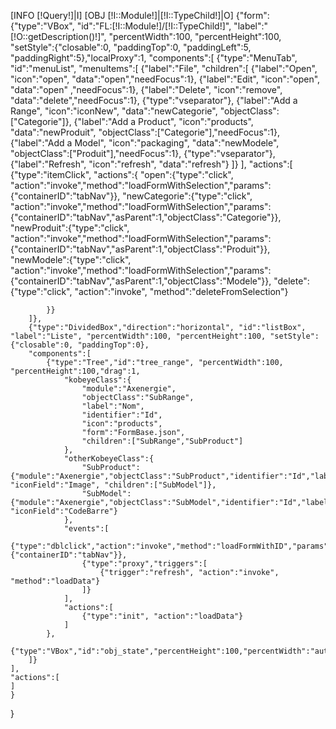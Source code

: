 [INFO [!Query!]|I]
[OBJ [!I::Module!]|[!I::TypeChild!]|O]
{"form":
	{"type":"VBox", "id":"FL:[!I::Module!]/[!I::TypeChild!]", "label":"[!O::getDescription()!]", "percentWidth":100, "percentHeight":100, 
	"setStyle":{"closable":0, "paddingTop":0, "paddingLeft":5, "paddingRight":5},"localProxy":1, 
	"components":[
		{"type":"MenuTab", "id":"menuList", "menuItems":[
			{"label":"File", "children":[
				{"label":"Open", "icon":"open", "data":"open","needFocus":1},
				{"label":"Edit", "icon":"open", "data":"open" ,"needFocus":1},
				{"label":"Delete", "icon":"remove", "data":"delete","needFocus":1},
				{"type":"vseparator"},
				{"label":"Add a Range", "icon":"iconNew", "data":"newCategorie", "objectClass":["Categorie"]},
				{"label":"Add a Product", "icon":"products", "data":"newProduit", "objectClass":["Categorie"],"needFocus":1},
				{"label":"Add a Model", "icon":"packaging", "data":"newModele", "objectClass":["Produit"],"needFocus":1},
				{"type":"vseparator"},
				{"label":"Refresh", "icon":"refresh", "data":"refresh"}
			]}
		],
		"actions":[
			{"type":"itemClick", "actions":{
				"open":{"type":"click", "action":"invoke","method":"loadFormWithSelection","params":{"containerID":"tabNav"}},
				"newCategorie":{"type":"click", "action":"invoke","method":"loadFormWithSelection","params":{"containerID":"tabNav","asParent":1,"objectClass":"Categorie"}},
				"newProduit":{"type":"click", "action":"invoke","method":"loadFormWithSelection","params":{"containerID":"tabNav","asParent":1,"objectClass":"Produit"}},
				"newModele":{"type":"click", "action":"invoke","method":"loadFormWithSelection","params":{"containerID":"tabNav","asParent":1,"objectClass":"Modele"}},
				"delete":{"type":"click", "action":"invoke", "method":"deleteFromSelection"}
				
			}}
		]},
		{"type":"DividedBox","direction":"horizontal", "id":"listBox", "label":"Liste", "percentWidth":100, "percentHeight":100, "setStyle":{"closable":0, "paddingTop":0}, 
		"components":[
			{"type":"Tree","id":"tree_range", "percentWidth":100, "percentHeight":100,"drag":1,
				"kobeyeClass":{
					"module":"Axenergie",
					"objectClass":"SubRange",
					"label":"Nom",
					"identifier":"Id",
					"icon":"products",
					"form":"FormBase.json",
					"children":["SubRange","SubProduct"]
				},
				"otherKobeyeClass":{
					"SubProduct":{"module":"Axenergie","objectClass":"SubProduct","identifier":"Id","label":"Nom","form":"FormBase.json", "iconField":"Image", "children":["SubModel"]},
					"SubModel":{"module":"Axenergie","objectClass":"SubModel","identifier":"Id","label":"Nom","form":"FormBase.json", "iconField":"CodeBarre"}
				},
				"events":[
					{"type":"dblclick","action":"invoke","method":"loadFormWithID","params":{"containerID":"tabNav"}},
					{"type":"proxy","triggers":[
						{"trigger":"refresh", "action":"invoke", "method":"loadData"}
					]}
				],
				"actions":[
					{"type":"init", "action":"loadData"}
				]
			},
			{"type":"VBox","id":"obj_state","percentHeight":100,"percentWidth":"auto"}
		]}
	],
	"actions":[
	]
	}
}